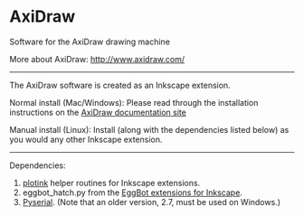 # AxiDraw
Software for the AxiDraw drawing machine

More about AxiDraw:  http://www.axidraw.com/

---------

The AxiDraw software is created as an Inkscape extension. 

Normal install (Mac/Windows):
Please read through the installation instructions on the [AxiDraw documentation site](http://wiki.evilmadscientist.com/Axidraw_Software_Installation)

Manual install (Linux):
Install (along with the dependencies listed below) as you would any other Inkscape extension.


---------
Dependencies:

1. [plotink](https://github.com/evil-mad/plotink) helper routines for Inkscape extensions.
2. eggbot_hatch.py from the [EggBot extensions for Inkscape](https://github.com/evil-mad/EggBot/).
3. [Pyserial](https://pypi.python.org/pypi/pyserial). (Note that an older version, 2.7, must be used on Windows.)
